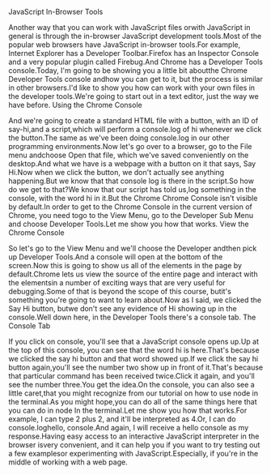 JavaScript In-Browser Tools

Another way that you can work with JavaScript files orwith JavaScript in general is through the in-browser JavaScript development tools.Most of the popular web browsers have JavaScript in-browser tools.For example, Internet Explorer has a Developer Toolbar.Firefox has an Inspector Console and a very popular plugin called Firebug.And Chrome has a Developer Tools console.Today, I'm going to be showing you a little bit aboutthe Chrome Developer Tools console andhow you can get to it, but the process is similar in other browsers.I'd like to show you how can work with your own files in the developer tools.We're going to start out in a text editor, just the way we have before.
Using the Chrome Console

And we're going to create a standard HTML file with a button, with an ID of say-hi,and a script,which will perform a console.log of hi whenever we click the button.The same as we've been doing console.log in our other programming environments.Now let's go over to a browser, go to the File menu andchoose Open that file, which we've saved conveniently on the desktop.And what we have is a webpage with a button on it that says, Say Hi.Now when we click the button, we don't actually see anything happening.But we know that that console log is there in the script.So how do we get to that?We know that our script has told us,log something in the console, with the word hi in it.But the Chrome Chrome Console isn't visible by default.In order to get to the Chrome Console in the current version of Chrome, you need togo to the View Menu, go to the Developer Sub Menu and choose Developer Tools.Let me show you how that works.
View the Chrome Console

So let's go to the View Menu and we'll choose the Developer andthen pick up Developer Tools.And a console will open at the bottom of the screen.Now this is going to show us all of the elements in the page by default.Chrome lets us view the source of the entire page and interact with the elementsin a number of exciting ways that are very useful for debugging.Some of that is beyond the scope of this course, butit's something you're going to want to learn about.Now as I said, we clicked the Say Hi button, butwe don't see any evidence of Hi showing up in the console.Well down here, in the Developer Tools there's a console tab.
The Console Tab

If you click on console, you'll see that a JavaScript console opens up.Up at the top of this console, you can see that the word hi is here.That's because we clicked the say hi button and that word showed up.If we click the say hi button again,you'll see the number two show up in front of it.That's because that particular command has been received twice.Click it again, and you'll see the number three.You get the idea.On the console, you can also see a little caret,that you might recognize from our tutorial on how to use node in the terminal.As you might hope,you can do all of the same things here that you can do in node In the terminal.Let me show you how that works.For example, I can type 2 plus 2, and it'll be interpreted as 4.Or, I can do console.loghello, console.And again, I will receive a hello console as my response.Having easy access to an interactive JavaScript interpreter in the browser isvery convenient, and it can help you if you want to try testing out a few examplesor experimenting with JavaScript.Especially, if you're in the middle of working with a web page.